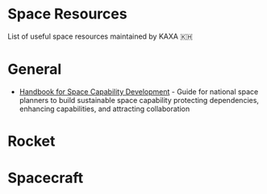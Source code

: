 # Space Resources
List of useful space resources maintained by KAXA 🇰🇭 

# General
* [Handbook for Space Capability Development](https://www.cgdev.org/publication/handbook-space-capability-development) - Guide for national space planners to build sustainable space capability protecting dependencies, enhancing capabilities, and attracting collaboration

# Rocket

# Spacecraft
